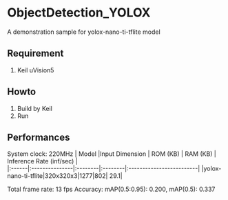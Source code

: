 # ObjectDetection_YOLOX
A demonstration sample for yolox-nano-ti-tflite model
## Requirement
1. Keil uVision5
## Howto
1. Build by Keil
2. Run
## Performances
System clock: 220MHz
| Model |Input Dimension | ROM (KB) | RAM (KB) | Inference Rate (inf/sec) |  
|:------|:---------------|:--------|:--------|:-------------------------|
|yolox-nano-ti-tflite|320x320x3|1277|802| 29.1|

Total frame rate: 13 fps
Accuracy: mAP(0.5:0.95): 0.200, mAP(0.5): 0.337